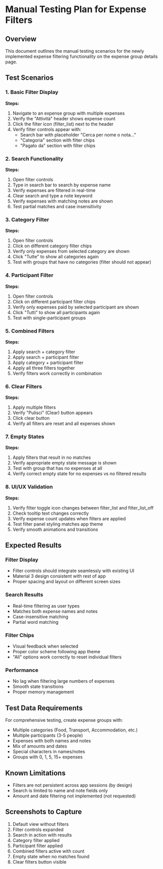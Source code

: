 # Manual Testing Plan for Expense Filters

## Overview
This document outlines the manual testing scenarios for the newly implemented expense filtering functionality on the expense group details page.

## Test Scenarios

### 1. Basic Filter Display
**Steps:**
1. Navigate to an expense group with multiple expenses
2. Verify the "Attività" header shows expense count
3. Click the filter icon (filter_list) next to the header
4. Verify filter controls appear with:
   - Search bar with placeholder "Cerca per nome o nota..."
   - "Categoria" section with filter chips
   - "Pagato da" section with filter chips

### 2. Search Functionality
**Steps:**
1. Open filter controls
2. Type in search bar to search by expense name
3. Verify expenses are filtered in real-time
4. Clear search and type a note keyword
5. Verify expenses with matching notes are shown
6. Test partial matches and case insensitivity

### 3. Category Filter
**Steps:**
1. Open filter controls
2. Click on different category filter chips
3. Verify only expenses from selected category are shown
4. Click "Tutte" to show all categories again
5. Test with groups that have no categories (filter should not appear)

### 4. Participant Filter  
**Steps:**
1. Open filter controls
2. Click on different participant filter chips
3. Verify only expenses paid by selected participant are shown
4. Click "Tutti" to show all participants again
5. Test with single-participant groups

### 5. Combined Filters
**Steps:**
1. Apply search + category filter
2. Apply search + participant filter
3. Apply category + participant filter
4. Apply all three filters together
5. Verify filters work correctly in combination

### 6. Clear Filters
**Steps:**
1. Apply multiple filters
2. Verify "Pulisci" (Clear) button appears
3. Click clear button
4. Verify all filters are reset and all expenses shown

### 7. Empty States
**Steps:**
1. Apply filters that result in no matches
2. Verify appropriate empty state message is shown
3. Test with group that has no expenses at all
4. Verify correct empty state for no expenses vs no filtered results

### 8. UI/UX Validation
**Steps:**
1. Verify filter toggle icon changes between filter_list and filter_list_off
2. Check tooltip text changes correctly
3. Verify expense count updates when filters are applied
4. Test filter panel styling matches app theme
5. Verify smooth animations and transitions

## Expected Results

### Filter Display
- Filter controls should integrate seamlessly with existing UI
- Material 3 design consistent with rest of app
- Proper spacing and layout on different screen sizes

### Search Results
- Real-time filtering as user types
- Matches both expense names and notes
- Case-insensitive matching
- Partial word matching

### Filter Chips
- Visual feedback when selected
- Proper color scheme following app theme
- "All" options work correctly to reset individual filters

### Performance
- No lag when filtering large numbers of expenses
- Smooth state transitions
- Proper memory management

## Test Data Requirements

For comprehensive testing, create expense groups with:
- Multiple categories (Food, Transport, Accommodation, etc.)
- Multiple participants (3-5 people)  
- Expenses with both names and notes
- Mix of amounts and dates
- Special characters in names/notes
- Groups with 0, 1, 5, 15+ expenses

## Known Limitations

- Filters are not persistent across app sessions (by design)
- Search is limited to name and note fields only
- Amount and date filtering not implemented (not requested)

## Screenshots to Capture

1. Default view without filters
2. Filter controls expanded
3. Search in action with results
4. Category filter applied
5. Participant filter applied
6. Combined filters active with count
7. Empty state when no matches found
8. Clear filters button visible